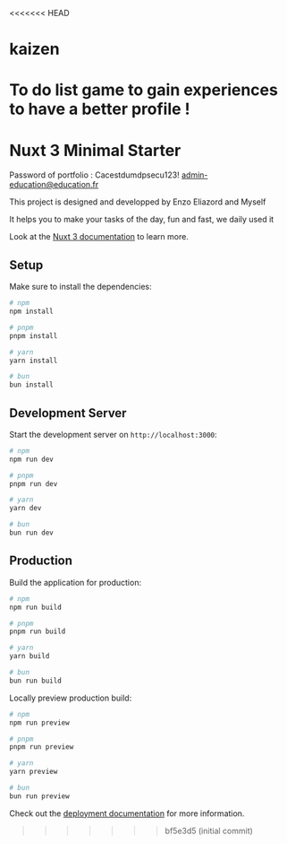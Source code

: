 <<<<<<< HEAD
# kaizen
To do list game to gain experiences to have a better profile !
=======
# Nuxt 3 Minimal Starter

Password of portfolio :
Cacestdumdpsecu123!
admin-education@education.fr
 
This project is designed and developped by Enzo Eliazord and Myself

It helps you to make your tasks of the day, fun and fast, we daily used it

Look at the [Nuxt 3 documentation](https://nuxt.com/docs/getting-started/introduction) to learn more.

## Setup

Make sure to install the dependencies:

```bash
# npm
npm install

# pnpm
pnpm install

# yarn
yarn install

# bun
bun install
```

## Development Server

Start the development server on `http://localhost:3000`:

```bash
# npm
npm run dev

# pnpm
pnpm run dev

# yarn
yarn dev

# bun
bun run dev
```

## Production

Build the application for production:

```bash
# npm
npm run build

# pnpm
pnpm run build

# yarn
yarn build

# bun
bun run build
```

Locally preview production build:

```bash
# npm
npm run preview

# pnpm
pnpm run preview

# yarn
yarn preview

# bun
bun run preview
```

Check out the [deployment documentation](https://nuxt.com/docs/getting-started/deployment) for more information.
>>>>>>> bf5e3d5 (initial commit)
